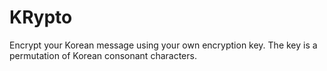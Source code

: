 # KRypto

Encrypt your Korean message using your own encryption key. The key is a permutation of Korean consonant characters.
